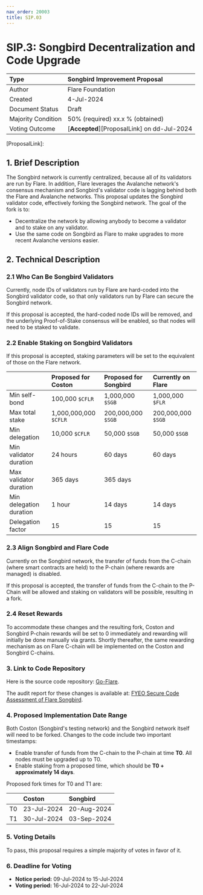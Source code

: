```yaml
---
nav_order: 20003
title: SIP.03
---
```


# SIP.3: Songbird Decentralization and Code Upgrade

| Type               | Songbird Improvement Proposal               |
| :----------------- | :------------------------------------------ |
| Author             | Flare Foundation                            |
| Created            | 4-Jul-2024                                  |
| Document Status    | Draft                                 |
| Majority Condition | 50% (required) xx.x % (obtained)            |
| Voting Outcome     | [**Accepted**][ProposalLink] on dd-Jul-2024 |

<!--Update Status to Final, Majority Condition obtained, Voting Outcome, and date.-->

[ProposalLink]:
<!--Add link-->

## 1. Brief Description

The Songbird network is currently centralized, because all of its validators are run by Flare.
In addition, Flare leverages the Avalanche network's consensus mechanism and Songbird's validator code is lagging behind both the Flare and Avalanche networks.
This proposal updates the Songbird validator code, effectively forking the Songbird network.
The goal of the fork is to:

* Decentralize the network by allowing anybody to become a validator and to stake on any validator.
* Use the same code on Songbird as Flare to make upgrades to more recent Avalanche versions easier.

## 2. Technical Description

### 2.1 Who Can Be Songbird Validators

Currently, node IDs of validators run by Flare are hard-coded into the Songbird validator code, so that only validators run by Flare can secure the Songbird network.

If this proposal is accepted, the hard-coded node IDs will be removed, and the underlying Proof-of-Stake consensus will be enabled, so that nodes will need to be staked to validate.

### 2.2 Enable Staking on Songbird Validators

If this proposal is accepted, staking parameters will be set to the equivalent of those on the Flare network.

|                         | Proposed for Coston   | Proposed for Songbird | Currently on Flare    |
| :---------------------- | :-------------------- | :-------------------- | :-------------------- |
| Min self-bond           | 100,000 `$CFLR`       | 1,000,000 `$SGB`      | 1,000,000 `$FLR`      |
| Max total stake         | 1,000,000,000 `$CFLR` | 200,000,000 `$SGB`    | 200,000,000 `$SGB`    |
| Min delegation          | 10,000 `$CFLR`        | 50,000 `$SGB`         | 50,000 `$SGB`         |
| Min validator duration  | 24 hours              | 60 days               | 60 days               |
| Max validator duration  | 365 days              | 365 days              |                       |
| Min delegation duration | 1 hour                | 14 days               | 14 days               |
| Delegation factor       | 15                    | 15                    | 15                    |

<!--Question: [FIP.05](https://proposals.flare.network/FIP/FIP_5.html) does not give a maximum validator duration. Do we have one for Flare? What is it? Is it also 365 days? I [asked Marko](https://flarenetworks.slack.com/archives/C02NURDPAQZ/p1720166986299229) July 5.-->

### 2.3 Align Songbird and Flare Code

Currently on the Songbird network, the transfer of funds from the C-chain (where smart contracts are held) to the P-chain (where rewards are managed) is disabled.

If this proposal is accepted, the transfer of funds from the C-chain to the P-Chain will be allowed and staking on validators will be possible, resulting in a fork.

### 2.4 Reset Rewards

To accommodate these changes and the resulting fork, Coston and Songbird P-chain rewards will be set to 0 immediately and rewarding will initially be done manually via grants.
Shortly thereafter, the same rewarding mechanism as on Flare C-chain will be implemented on the Coston and Songbird C-chains.

<!--Is this correct? I presume only Coston and Songbird P-chain rewards are set to 0. Or do the Flare rewards start from scratch too (in such a case, this brings into question why people would lose rewards, so I'm thinking not on Flare)?-->

### 3. Link to Code Repository

Here is the source code repository: [Go-Flare](https://github.com/flare-foundation/go-flare/tree/songbird-support).

The audit report for these changes is available at: [FYEO Secure Code Assessment of Flare Songbird](https://x.com/goFYEO/status/1792599813743161479).

<!--Add this to our Security Audit page? (It's not there yet. Check with Luka.)-->

### 4. Proposed Implementation Date Range

Both Coston (Songbird's testing network) and the Songbird network itself will need to be forked.
Changes to the code include two important timestamps:

* Enable transfer of funds from the C-chain to the P-chain at time **T0**. All nodes must be upgraded up to T0.
* Enable staking from a proposed time, which should be **T0 + approximately 14 days**.

Proposed fork times for T0 and T1 are:

|        | Coston      | Songbird    |
| :----- | :---------- | :---------- |
| T0     | 23-Jul-2024 | 20-Aug-2024 |
| T1     | 30-Jul-2024 | 03-Sep-2024 |

<!--Check with Marko and update dates above and below when we publish: Monday EOD to publish?-->

### 5. Voting Details

To pass, this proposal requires a simple majority of votes in favor of it.

### 6. Deadline for Voting

* **Notice period:** 09-Jul-2024 to 15-Jul-2024
* **Voting period:** 16-Jul-2024 to 22-Jul-2024

<!--Update the repo index page. When do I do that? Right after we publish?-->
